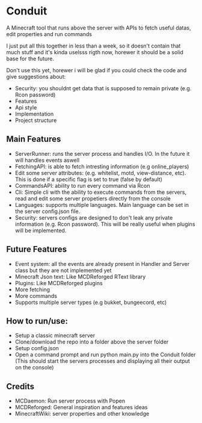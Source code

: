 # Conduit
A Minecraft tool that runs above the server with APIs to fetch useful datas, edit properties and run commands

I just put all this together in less than a week, so it doesn't contain that much stuff and it's kinda uselsss rigth now, horewer it should be a solid base for the future.

Don't use this yet, horewer i will be glad if you could check the code and give suggestions about:
- Security: you shouldnt get data that is supposed to remain private (e.g. Rcon password)
- Features
- Api style
- Implementation
- Project structure


## Main Features
- ServerRunner: runs the server process and handles I/O. In the future it will handles events aswell
- FetchingAPI: is able to fetch intresting information (e.g online_players)
- Edit some server attributes: (e.g. whitelist, motd, view-distance, etc). This is done if a specific flag is set to true (false by default) 
- CommandsAPI: ability to run every command via Rcon
- Cli: Simple cli with the ability to execute commands from the servers, read and edit some server propetiers directly from the console
- Languages: supports multiple languages. Main language can be set in the server config.json file.
- Security: servers configs are designed to don't leak any private information (e.g. Rcon password). This will be really useful when plugins will be implemented.

## Future Features
- Event system: all the events are already present in Handler and Server class but they are not implemented yet
- Minecraft Json text: Like MCDReforged RText library
- Plugins: Like MCDReforged plugins
- More fetching
- More commands
- Supports multiple server types (e.g bukket, bungeecord, etc)

## How to run/use:
- Setup a classic minecraft server
- Clone/download the repo into a folder above the server folder
- Setup config.json
- Open a command prompt and run python main.py into the Conduit folder (This should start the servers processes and displaying all their output on the console)

## Credits
- MCDaemon: Run server process with Popen
- MCDReforged: General inspiration and features ideas
- MinecraftWiki: server properties and other knowledge
